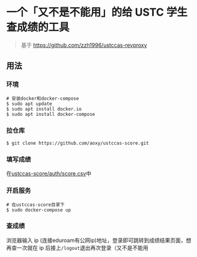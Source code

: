 # 一个「又不是不能用」的给 USTC 学生查成绩的工具

> 基于 https://github.com/zzh1996/ustccas-revproxy

## 用法

### 环境

```shell
# 安装docker和docker-compose
$ sudo apt update
$ sudo apt install docker.io
$ sudo apt install docker-compose
```

### 拉仓库

```shell
$ git clone https://github.com/aoxy/ustccas-score.git
```

### 填写成绩

在[ustccas-score/auth/score.csv](ustccas-score/auth/score.csv)中

### 开启服务

```shell
# 在ustccas-score目录下
$ sudo docker-compose up
```

### 查成绩

浏览器输入 ip (连接eduroam有公网ip)地址，登录即可跳转到成绩结果页面，想再查一次就在 ip 后接上`/logout`退出再次登录（又不是不能用
